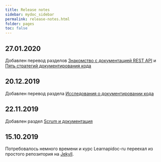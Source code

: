 ```yaml
---
title: Release notes
sidebar: mydoc_sidebar
permalink: release-notes.html
folder: pages
toc: false
---
```



## 27.01.2020

Добавлен перевод разделов [Знакомство с документацией REST API](intro-rest-api.html) и [Пять стратегий документирования кода](doc-strategy.html)

## 20.12.2019

Добавлен перевод раздела [Исследования о документировании кода](doc-research.html)

## 22.11.2019

Добавлен раздел [Scrum и документация](scrum-and-doc.html)

## 15.10.2019

Потребовалось немного времени и курс Learnapidoc-ru переехал из простого репозитория на <a href="#" data-toggle="tooltip" data-original-title="{{site.data.glossary.jekyll_platform}}">Jekyll</a>.
